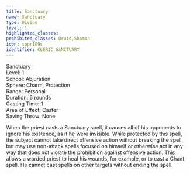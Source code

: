 ```yaml
---
title: Sanctuary
name: Sanctuary
type: Divine
level: 1
highlighted_classes: 
prohibited_classes: Druid,Shaman
icon: sppr109c
identifier: CLERIC_SANCTUARY
---
```

Sanctuary  
Level: 1  
School: Abjuration  
Sphere: Charm, Protection  
Range: Personal  
Duration: 6 rounds  
Casting Time: 1  
Area of Effect: Caster  
Saving Throw: None  
  
When the priest casts a Sanctuary spell, it causes all of his opponents to ignore his existence, as if he were invisible. While protected by this spell, the subject cannot take direct offensive action without breaking the spell, but may use non-attack spells focused on himself or otherwise act in any way that does not violate the prohibition against offensive action. This allows a warded priest to heal his wounds, for example, or to cast a Chant spell. He cannot cast spells on other targets without ending the spell.  
